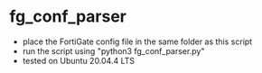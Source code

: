 # fg_conf_parser

- place the FortiGate config file in the same folder as this script
- run the script using "python3 fg_conf_parser.py"
- tested on Ubuntu 20.04.4 LTS